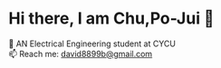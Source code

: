 # Hi there, I am Chu,Po-Jui 👋
🏫 AN Electrical Engineering student at CYCU  
📫 Reach me: [david8899b@gmail.com](mailto:david8899b@gmail.com)  
